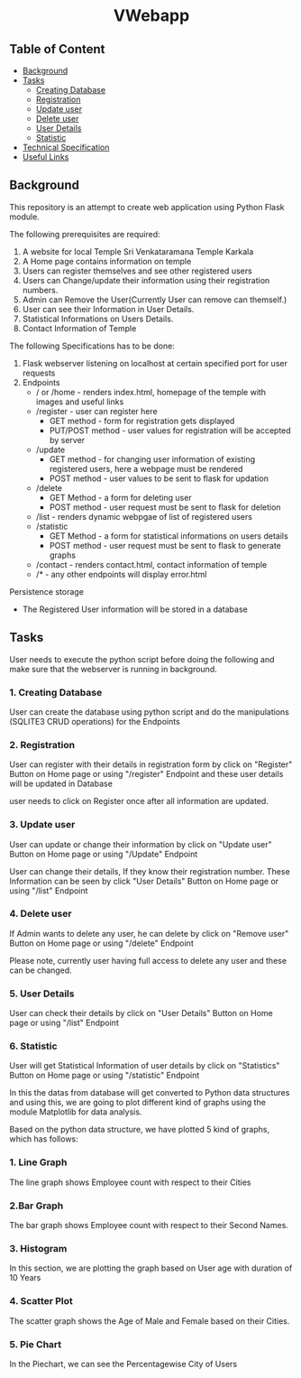 <h1 align="Center"> VWebapp</h1>

## Table of Content

* [Background](#back)
* [Tasks](#task)
    + [Creating Database](#database)
    + [Registration](#register)
    + [Update user](#update)
    + [Delete user](#delete)
    + [User Details](#details)
    + [Statistic](#stat)
* [Technical Specification](#tech)
* [Useful Links](#useful)

## <a name="back"></a> Background

This repository is an attempt to create web application using Python Flask module.

The following prerequisites are required: 

1. A website for local Temple Sri Venkataramana Temple Karkala <Br />
2. A Home page contains information on temple <Br />
3. Users can register themselves and see other registered users <Br />
4. Users can Change/update their information using their registration numbers. <Br />
5. Admin can Remove the User(Currently User can remove can themself.) <Br />
6. User can see their Information in User Details. <Br />
7. Statistical Informations on Users Details. <Br />
8. Contact Information of Temple 

The following Specifications has to be done: 

1. Flask webserver listening on localhost at certain specified port for user requests <Br />
2. Endpoints <Br />
    * / or /home - renders index.html, homepage of the temple with images and useful links <Br />
    * /register - user can register here  <Br />
        - GET method - form for registration gets displayed <Br />
	    - PUT/POST method - user values for registration will be accepted by server <Br />
    * /update <Br />
        - GET method - for changing user information of existing registered users, here a webpage must be rendered <Br />
        - POST method  -  user values to be sent to flask for updation <Br />
    * /delete <Br />
        - GET Method - a form for deleting user <Br />
        - POST method - user request must be sent to flask for deletion <Br />
    * /list - renders dynamic webpgae of list of registered users <Br />
    * /statistic <Br />
        - GET Method - a form for statistical informations on users details <Br />
        - POST method - user request must be sent to flask to generate graphs <Br />
    * /contact - renders contact.html, contact information of temple <Br />
    * /* - any other endpoints will display error.html <Br />

Persistence storage
   * The Registered User information will be stored in a database

## <a name="task"></a> Tasks

User needs to execute the python script  before doing the following and make sure that the webserver is running in background. <p>

### <a name="database"></a>1. Creating Database<br />
User can create the database using python script and do the manipulations (SQLITE3 CRUD operations) for the Endpoints <br />

### <a name="register"></a>2. Registration <br />

User can register with their details in registration form by click on "Register" Button on Home page or using "/register" Endpoint 
and these user details will be updated in Database <br />

user needs to click on Register once after all information are updated.
### <a name="update"></a>3. Update user <br />

User can update or change their information by click on "Update user" Button on Home page or using "/Update" Endpoint <br />

User can change their details, If they know their registration number. These Information can be seen by click "User Details" Button 
on Home page or using "/list" Endpoint <br />

### <a name="delete"></a>4. Delete user <br />

If Admin wants to delete any user, he can delete by click on "Remove user" Button on Home page or using "/delete" Endpoint <br />

Please note, currently user having full access to delete any user and these can be changed.

### <a name="details"></a>5. User Details <br />

User can check their details by click on "User Details" Button on Home page or using "/list" Endpoint <br />


### <a name="stat"></a>6. Statistic <br />

User will get Statistical Information of user details by click on "Statistics" Button on Home page or using "/statistic" Endpoint <br />

In this the datas from database will get converted to Python data structures and using this, we are going to plot different kind of 
graphs using the module Matplotlib for data analysis.<br />

Based on the python data structure, we have plotted 5 kind of graphs, which has follows: <br />

### 1. Line Graph

The line graph shows Employee count with respect to their Cities

### 2.Bar Graph

The bar graph shows Employee count with respect to their Second Names.

### 3. Histogram

In this section, we are plotting the graph based on User age with duration of 10 Years

### 4. Scatter Plot

The scatter graph shows the Age of Male and Female based on their Cities.

### 5. Pie Chart

In the Piechart, we can see the Percentagewise City of Users

